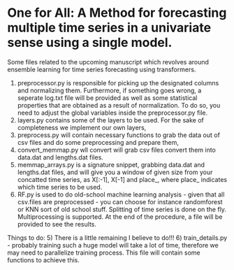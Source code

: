 # One for All: A Method for forecasting multiple time series in a univariate sense using a single model.
Some files related to the upcoming manuscript which revolves around ensemble learning for time series forecasting using transformers.
1) preprocessor.py is responsible for picking up the designated columns and normalizing them. Furthermore, if something goes wrong, a seperate log.txt file will be provided as well as some statistical properties that are obtained as a result of normalization. To do so, you need to adjust the global variables inside the preprocessor.py file. 
2) layers.py contains some of the layers to be used. For the sake of completeness we implement our own layers,
3) preprocess.py will contain necessary functions to grab the data out of csv files and do some preprocessing and prepare them,
4) convert_memmap.py wll convert will grab csv files convert them into data.dat and lengths.dat files.
5) memmap_arrays.py is a signature snippet, grabbing data.dat and lengths.dat files, and will give you a window of given size from your concatted time series, as X[:-1], X[-1] and place_, where place_ indicates which time series to be used.
6) RF.py is used to do old-school machine learning analysis -  given that all csv.files are preprocessed - you can choose for instance randomforest or KNN sort of old school stuff. Splitting of time series is done on the fly. Multiprocessing is supported. At the end of the procedure, a file will be provided to see the results.


Things to do:
  5) There is a little remaining I believe to do!!!
  6) train_details.py - probably training such a huge model will take a lot of time, therefore we may need to parallelize training process. This file will contain some functions to achieve this.
  
  



